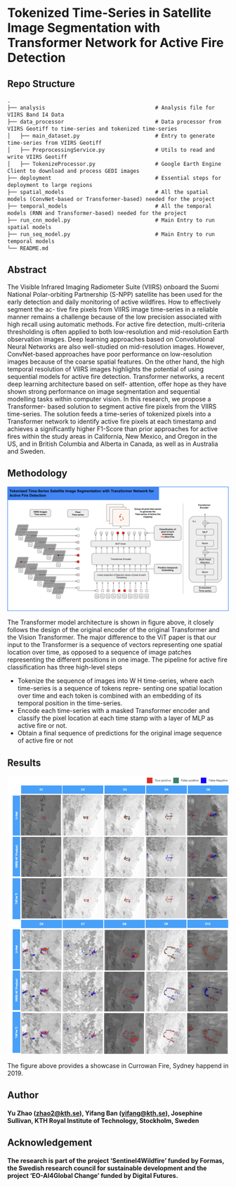 # Tokenized Time-Series in Satellite Image Segmentation with Transformer Network for Active Fire Detection

## Repo Structure
    .
    ├── analysis                                   # Analysis file for VIIRS Band I4 Data
    ├── data_processor                             # Data processor from VIIRS Geotiff to time-series and tokenized time-series 
    │   ├── main_dataset.py                        # Entry to generate time-series from VIIRS Geotiff
    │   ├── PreprocessingService.py                # Utils to read and write VIIRS Geotiff
    │   ├── TokenizeProcessor.py                   # Google Earth Engine Client to download and process GEDI images
    ├── deployment                                 # Essential steps for deployment to large regions
    ├── spatial_models                             # All the spatial models (ConvNet-based or Transformer-based) needed for the project 
    ├── temporal_models                            # All the temporal models (RNN and Transformer-based) needed for the project
    ├── run_cnn_model.py                           # Main Entry to run spatial models
    ├── run_seq_model.py                           # Main Entry to run temporal models
    └── README.md

## Abstract

The Visible Infrared Imaging Radiometer Suite
(VIIRS) onboard the Suomi National Polar-orbiting Partnership
(S-NPP) satellite has been used for the early detection and daily
monitoring of active wildfires. How to effectively segment the ac-
tive fire pixels from VIIRS image time-series in a reliable manner
remains a challenge because of the low precision associated with
high recall using automatic methods. For active fire detection,
multi-criteria thresholding is often applied to both low-resolution
and mid-resolution Earth observation images. Deep learning
approaches based on Convolutional Neural Networks are also
well-studied on mid-resolution images. However, ConvNet-based
approaches have poor performance on low-resolution images
because of the coarse spatial features. On the other hand, the high
temporal resolution of VIIRS images highlights the potential of
using sequential models for active fire detection. Transformer
networks, a recent deep learning architecture based on self-
attention, offer hope as they have shown strong performance
on image segmentation and sequential modelling tasks within
computer vision. In this research, we propose a Transformer-
based solution to segment active fire pixels from the VIIRS
time-series. The solution feeds a time-series of tokenized pixels
into a Transformer network to identify active fire pixels at each
timestamp and achieves a significantly higher F1-Score than prior
approaches for active fires within the study areas in California,
New Mexico, and Oregon in the US, and in British Columbia
and Alberta in Canada, as well as in Australia and Sweden.

## Methodology

![Alt text](figures/method.svg?raw=true "Methodology")

The Transformer model architecture is shown in figure above,
it closely follows the design of the original encoder of the
original Transformer and the Vision Transformer.
The major difference to the ViT paper is that our input to the
Transformer is a sequence of vectors representing one spatial
location over time, as opposed to a sequence of image patches
representing the different positions in one image. The pipeline
for active fire classification has three high-level steps
* Tokenize the sequence of images into W H time-series,
where each time-series is a sequence of tokens repre-
senting one spatial location over time and each token is
combined with an embedding of its temporal position in
the time-series.
* Encode each time-series with a masked Transformer
encoder and classify the pixel location at each time stamp
with a layer of MLP as active fire or not.
* Obtain a final sequence of predictions for the original
image sequence of active fire or not

## Results
![Alt text](figures/currowan_fire.png?raw=true "Title")

The figure above provides a showcase in Currowan Fire, Sydney happend in 2019.

## Author

#### Yu Zhao (zhao2@kth.se), Yifang Ban (yifang@kth.se), Josephine Sullivan, KTH Royal Institute of Technology, Stockholm, Sweden

## Acknowledgement
#### The research is part of the project ‘Sentinel4Wildfire’ funded by Formas, the Swedish research council for sustainable development and the project ‘EO-AI4Global Change’ funded by Digital Futures.
